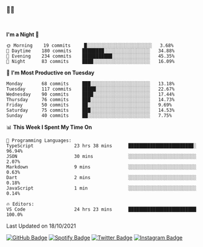### 🤙🍺

<!-- <a href="https://github-readme-stats.vercel.app/api?username=hzak2xx&count_private=true&show_icons=true&theme=dracula">
  <img align="center" src="https://github-readme-stats.vercel.app/api?username=hzak2xx&count_private=true&show_icons=true&theme=dracula" />
</a>
</br> -->
</br>

<!--START_SECTION:waka-->
**I'm a Night 🦉** 

```text
🌞 Morning    19 commits     █░░░░░░░░░░░░░░░░░░░░░░░░   3.68% 
🌆 Daytime    180 commits    ████████░░░░░░░░░░░░░░░░░   34.88% 
🌃 Evening    234 commits    ███████████░░░░░░░░░░░░░░   45.35% 
🌙 Night      83 commits     ████░░░░░░░░░░░░░░░░░░░░░   16.09%

```
📅 **I'm Most Productive on Tuesday** 

```text
Monday       68 commits     ███░░░░░░░░░░░░░░░░░░░░░░   13.18% 
Tuesday      117 commits    █████░░░░░░░░░░░░░░░░░░░░   22.67% 
Wednesday    90 commits     ████░░░░░░░░░░░░░░░░░░░░░   17.44% 
Thursday     76 commits     ███░░░░░░░░░░░░░░░░░░░░░░   14.73% 
Friday       50 commits     ██░░░░░░░░░░░░░░░░░░░░░░░   9.69% 
Saturday     75 commits     ███░░░░░░░░░░░░░░░░░░░░░░   14.53% 
Sunday       40 commits     ██░░░░░░░░░░░░░░░░░░░░░░░   7.75%

```


📊 **This Week I Spent My Time On** 

```text
💬 Programming Languages: 
TypeScript               23 hrs 38 mins      ████████████████████████░   96.94% 
JSON                     30 mins             ░░░░░░░░░░░░░░░░░░░░░░░░░   2.07% 
Markdown                 9 mins              ░░░░░░░░░░░░░░░░░░░░░░░░░   0.63% 
Dart                     2 mins              ░░░░░░░░░░░░░░░░░░░░░░░░░   0.18% 
JavaScript               1 min               ░░░░░░░░░░░░░░░░░░░░░░░░░   0.14%

🔥 Editors: 
VS Code                  24 hrs 23 mins      █████████████████████████   100.0%

```


 Last Updated on 18/10/2021
<!--END_SECTION:waka-->

[![GitHub Badge](https://img.shields.io/badge/GitHub-100000?style=for-the-badge&logo=github&logoColor=white)](https://github.com/hzak2xx)
[![Spotify Badge](https://img.shields.io/badge/Spotify-1ED760?&style=for-the-badge&logo=spotify&logoColor=white)](https://open.spotify.com/user/uf90s6sbbh75a1mt44clkhkvf)
[![Twitter Badge](https://img.shields.io/badge/Twitter-1DA1F2?style=for-the-badge&logo=twitter&logoColor=white)](https://twitter.com/hzak2xx)
[![Instagram Badge](https://img.shields.io/badge/Instagram-E4405F?style=for-the-badge&logo=instagram&logoColor=white)](https://www.instagram.com/hzak2xx/)

